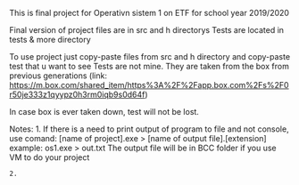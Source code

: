 This is final project for Operativn sistem 1 on ETF for school year 2019/2020

Final version of project files are in src and h directorys
Tests are located in tests & more directory

To use project just copy-paste files from src and h directory and copy-paste test that u want to see
Tests are not mine. They are taken from the box from previous generations (link: https://m.box.com/shared_item/https%3A%2F%2Fapp.box.com%2Fs%2F0r50je333z1qyypz0h3rm0iqb9s0d64f)

In case box is ever taken down, test will not be lost.



Notes:
	1. If there is a need to print output of program to file and not console, use comand: [name of project].exe > [name of output file].[extension]
			example: os1.exe > out.txt
		The output file will be in BCC folder if you use VM to do your project
		
	2.